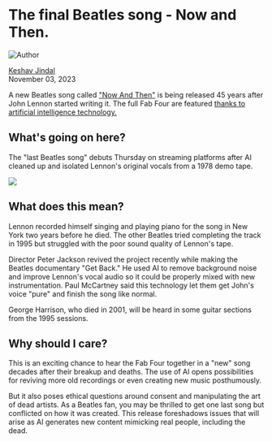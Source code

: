 # The final Beatles song - Now and Then.

![Author](https://media.beehiiv.com/cdn-cgi/image/fit=scale-down,format=auto,onerror=redirect,quality=80/static_assets/defaults/thumb_profile_picture.png)

[Keshav Jindal](https://bensbites.beehiiv.com/authors/7013e4ff-bd3e-4991-ad45-b853a814c762)\
November 03, 2023

A new Beatles song called ["Now And Then"](https://youtu.be/AW55J2zE3N4?utm_source=bensbites\&utm_medium=referral\&utm_campaign=the-final-beatles-song-now-and-then) is being released 45 years after John Lennon started writing it. The full Fab Four are featured [thanks to artificial intelligence technology.](https://www.cnbc.com/2023/11/02/a-new-beatles-song-is-set-for-release-after-45-years-with-help-from-ai.html?utm_source=bensbites\&utm_medium=referral\&utm_campaign=the-final-beatles-song-now-and-then)

## What's going on here?

The "last Beatles song" debuts Thursday on streaming platforms after AI cleaned up and isolated Lennon's original vocals from a 1978 demo tape.

![](https://media.beehiiv.com/cdn-cgi/image/fit=scale-down,format=auto,onerror=redirect,quality=80/uploads/asset/file/914b25a8-c9c7-4867-8180-577e84602347/image.png)

## What does this mean?

Lennon recorded himself singing and playing piano for the song in New York two years before he died. The other Beatles tried completing the track in 1995 but struggled with the poor sound quality of Lennon's tape.

Director Peter Jackson revived the project recently while making the Beatles documentary "Get Back." He used AI to remove background noise and improve Lennon's vocal audio so it could be properly mixed with new instrumentation. Paul McCartney said this technology let them get John's voice "pure" and finish the song like normal.

George Harrison, who died in 2001, will be heard in some guitar sections from the 1995 sessions.

## Why should I care?

This is an exciting chance to hear the Fab Four together in a "new" song decades after their breakup and deaths. The use of AI opens possibilities for reviving more old recordings or even creating new music posthumously.

But it also poses ethical questions around consent and manipulating the art of dead artists. As a Beatles fan, you may be thrilled to get one last song but conflicted on how it was created. This release foreshadows issues that will arise as AI generates new content mimicking real people, including the dead.
